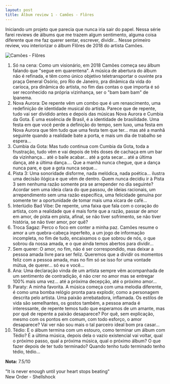 ```yaml
---
layout: post
title: Álbum review 1 - Camões - Flôres  
---
```


Iniciando um projeto que parecia que nunca iria sair do papel. Nessa série farei reviews de álbums que me trazem algum sentimento, alguma coisa diferente que me faz querer sentar, escrever, dividir... Nesse primeiro review, vou interiorizar o álbum Flôres de 2018 do artista Camões.

![Camões - Flôres](/img/albums-reviews/1-camoes-flores.JPG)

1. Só na cena: Como um visionário, em 2018 Camões começa seu álbum falando que "segue em quarentena". A música de abertura do álbum não é refinada, e têm como único objetivo teletransportar o ouvinte pra praça General Osório, pro Rio de Janeiro, pra dinâmica da vida do carioca, pra dinâmica do artista, no fim das contas o que importa é só ser reconhecido na própria vizinhança, ser o "bam bam bam" de Ipanema.
2. Nova Aurora: De repente vêm um combo que é um renascimento, uma redefinição de identidade musical do artista. Parece que de repente, tudo vai ser dividido antes e depois das músicas Nova Aurora e Cumbia da Gota. É uma essência de Brasil, é a identidade de brasilidade. Uma festa em que você perde a definição do tempo, sem luxo, uma festa em Nova Aurora que têm tudo que uma festa tem que ter... mas até a manhã seguinte quando a realidade bate a porta, e mais um dia de trabalho se espera...
3. Cumbia da Gota: Mas tudo continua com Cumbia da Gota, toda a frustração, tudo vêm e vai depois de três doses de cachaça em um bar da vizinhança... até o baile acabar... até a gota secar... até a última dança, até a última dança.... Que a manhã nunca chegue, que a dança nunca pare, e que a gota nunca seque...
4. Pista 3: Uma sonoridade disforme, nada melódica, nada poética... ilustra uma decisão ilógica e que vêm de dentro. Quem nunca decidiu ir à Pista 3 sem nenhuma razão somente pra se arrepender no dia seguinte? Acordar sem uma ideia clara do que passou, de ideias racionais, um arrependimento sem uma razão específica, uma felicidade genuína por somente ter a oportunidade de tomar mais uma xícara de café...
5. Interlúdio Bad Vibe: De repente, uma faixa que fala com o coração do artista, com a realidade que é mais forte que a razão, passar de amor em amor, de pista em pista, afinal, se não tiver sofrimento, se não tiver história, se não tiver amor, por quê?
6. Troca Sagaz: Perco o foco em conter a minha paz. Camões resume o amor a um quebra-cabeça inperfeito, a um jogo de informação incompleta, no fim de tudo, encaixamos o que sobrou de nós, o que sobrou da nossa amada, e o que ainda temos abertos para dividir...
7. Sem querer: O amor, no fim, não é ser correspondido, mas deixar a pessoa amada livre para ser feliz. Queremos que a dividir os momentos feliz com a pessoa amada, mas no fim só se isso for uma vontade mútua, de querer... só eu e você...
8. Ana: Uma declaração vinda de um artista sempre vêm acompanhada de um sentimento de contradição, é não crer no amor mas se entregar 100% mais uma vez... até a próxima decepção, até o próximo amor...
9. Paraty: A minha favorita. A música começa com uma melodia diferente, é como uma bomba relógio pronta para explodir, como a personagem descrita pelo artista. Uma paixão arrebatadora, inflamada. Os estilos de vida são semelhantes, os gostos também, a pessoa amada é interessante, de repente temos tudo que esperamos de um amante, mas por quê de repente a paixão desaparece? Por quê, sem explicação, mesmo com os pontos em comum, com todo esforço, o amor desaparece? Vai ver não sou mais o tal parceiro ideal bom pra casar...
10. Tédio: E o álbum termina com um estouro, como terminar um álbum com Tédio? É a última música, depois dela o vazio existencial vai voltar, qual o próximo passo, qual a próxima música, qual o próximo álbum? O que fazer depois de ter tudo terminado? Quando tenho tudo terminado tenho tédio, tédio...

**Nota:** 7.5/10  

"It is never enough until your heart stops beating"  
New Order - Shellshock
